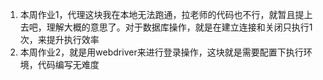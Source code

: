1. 本周作业1，代理这块我在本地无法跑通，拉老师的代码也不行，就暂且提上去吧，理解大概的意思了。对于数据库操作，就是在建立连接和关闭只执行1次，来提升执行效率
2. 本周作业2，就是用webdriver来进行登录操作，这块就是需要配置下执行环境，代码编写无难度